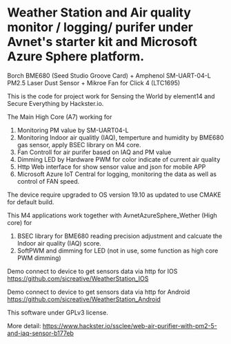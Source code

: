 
# Weather Station and Air quality monitor / logging/ purifer under Avnet's starter kit and Microsoft Azure Sphere platform.
Borch BME680 (Seed Studio Groove Card) + Amphenol SM-UART-04-L PM2.5 Laser Dust Sensor + Mikroe Fan for Click 4 (LTC1695)

This is the code for project work for Sensing the World by element14 and Secure Everything by Hackster.io. 

The Main High Core (A7) working for 
1. Monitoring PM value by SM-UART04-L
2. Monitoring Indoor air qualitly (IAQ), temperture and humidity by BME680 gas sensor, apply BSEC library on M4 core.
3. Fan Controll for air purifer based on IAQ and PM value
4. Dimming LED by Hardware PWM for color indicate of current air quality
5. Http Web interface for show sensor value and json for mobile APP 
6. Microsoft Azure IoT Central for logging, monitoring the data as well as control of FAN speed.

 The device require upgraded to OS version 19.10 as updated to use CMAKE for default build.

This M4 applications work together with AvnetAzureSphere_Wether (High core) for

1. BSEC library for BME680 reading precision adjustment and calcuate the Indoor air quality (IAQ) score. 
2. SoftPWM and dimming for LED (not in use, some function as high core PWM dimming) 

Demo connect to device to get sensors data via http for IOS
https://github.com/sicreative/WeatherStation_IOS

Demo connect to device to get sensors data via http for Android
https://github.com/sicreative/WeatherStation_Android



This software under GPLv3 license.

More detail: https://www.hackster.io/ssclee/web-air-purifier-with-pm2-5-and-iaq-sensor-b177eb
